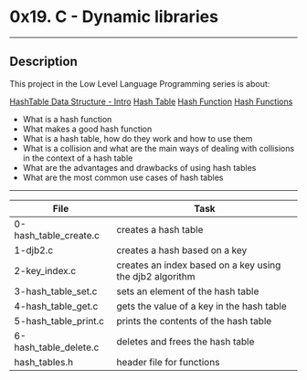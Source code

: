 # 0x19. C - Dynamic libraries
---
## Description

This project in the Low Level Language Programming series is about:

[HashTable Data Structure - Intro](https://www.youtube.com/watch?v=MfhjkfocRR0)
[Hash Table](https://en.wikipedia.org/wiki/Hash_table)
[Hash Function](https://en.wikipedia.org/wiki/Hash_function)
[Hash Functions](http://www.cse.yorku.ca/~oz/hash.html)
* What is a hash function
* What makes a good hash function
* What is a hash table, how do they work and how to use them
* What is a collision and what are the main ways of dealing with collisions in the context of a hash table
* What are the advantages and drawbacks of using hash tables
* What are the most common use cases of hash tables

---
File|Task
---|---
0-hash_table_create.c | creates a hash table
1-djb2.c | creates a hash based on a key
2-key_index.c | creates an index based on a key using the djb2 algorithm
3-hash_table_set.c | sets an element of the hash table
4-hash_table_get.c | gets the value of a key in the hash table
5-hash_table_print.c | prints the contents of the hash table
6-hash_table_delete.c | deletes and frees the hash table
hash_tables.h | header file for functions

